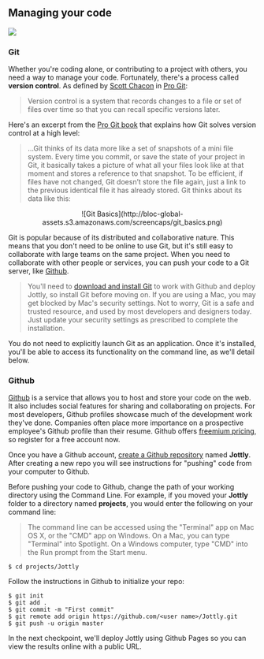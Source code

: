 ## Managing your code

![](https://bloc-books.s3.amazonaws.com/jottly/github.png)

### Git

Whether you're coding alone, or contributing to a project with others, you need a way to manage your code. Fortunately, there's a process called **version control**. As defined by [Scott Chacon](http://scottchacon.com/) in [Pro Git](http://git-scm.com/book):

> Version control is a system that records changes to a file or set of files over time so that you can recall specific versions later.

Here's an excerpt from the [Pro Git book](http://git-scm.com/book) that explains how Git solves version control at a high level:

> ...Git thinks of its data more like a set of snapshots of a mini file system. Every time you commit, or save the state of your project in Git, it basically takes a picture of what all your files look like at that moment and stores a reference to that snapshot. To be efficient, if files have not changed, Git doesn’t store the file again, just a link to the previous identical file it has already stored. Git thinks about its data like this:

<center>![Git Basics](http://bloc-global-assets.s3.amazonaws.com/screencaps/git_basics.png)</center>

Git is popular because of its distributed and collaborative nature. This means that you don't need to be online to use Git, but it's still easy to collaborate with large teams on the same project. When you need to collaborate with other people or services, you can push your code to a Git server, like [Github](https://github.com/).

> You'll need to [download and install Git](http://git-scm.com/downloads) to work with Github and deploy Jottly, so install Git before moving on. If you are using a Mac, you may get blocked by Mac's security settings. Not to worry, Git is a safe and trusted resource, and used by most developers and designers today. Just update your security settings as prescribed to complete the installation.

You do not need to explicitly launch Git as an application. Once it's installed, you'll be able to access its functionality on the command line, as we'll detail below.

### Github

[Github](http://github.com) is a service that allows you to host and store your code on the web. It also includes social features for sharing and collaborating on projects. For most developers, Github profiles showcase much of the development work they've done. Companies often place more importance on a prospective employee's Github profile than their resume. Github offers [freemium pricing](https://github.com/plans), so register for a free account now.

Once you have a Github account, [create a Github repository](https://help.github.com/articles/create-a-repo) named **Jottly**. After creating a new repo you will see instructions for "pushing" code from your computer to Github.

Before pushing your code to Github, change the path of your working directory using the Command Line. For example, if you moved your **Jottly** folder to a directory named **projects**, you would enter the following on your command line:

> The command line can be accessed using the "Terminal" app on Mac OS X, or the "CMD" app on Windows. On a Mac, you can type "Terminal" into Spotlight. On a Windows computer, type "CMD" into the Run prompt from the Start menu.

```bash(Terminal)
$ cd projects/Jottly
```

Follow the instructions in Github to initialize your repo:

```bash(Terminal)
$ git init
$ git add .
$ git commit -m "First commit"
$ git remote add origin https://github.com/<user name>/Jottly.git
$ git push -u origin master
```

In the next checkpoint, we'll deploy Jottly using Github Pages so you can view the results online with a public URL.
